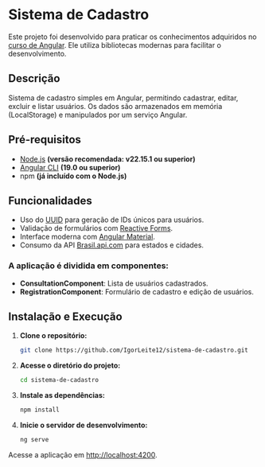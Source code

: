 # Sistema de Cadastro

Este projeto foi desenvolvido para praticar os conhecimentos adquiridos no [curso de Angular](https://www.udemy.com/share/10cYWX3@ItjdIjpmgcA-r5Ys0jY9slHqBCIuzzT4O58mygpzqdw_pMEHg-qSz9qTtgYD0TCMkA==/). Ele utiliza bibliotecas modernas para facilitar o desenvolvimento.

## Descrição
Sistema de cadastro simples em Angular, permitindo cadastrar, editar, excluir e listar usuários. Os dados são armazenados em memória (LocalStorage) e manipulados por um serviço Angular.

## Pré-requisitos
- [Node.js](https://nodejs.org/pt) **(versão recomendada: v22.15.1 ou superior)**
- [Angular CLI](https://angular.dev/installation) **(19.0 ou superior)**
- npm **(já incluído com o Node.js)**

## Funcionalidades
- Uso do [UUID](https://www.npmjs.com/package/uuid) para geração de IDs únicos para usuários.
- Validação de formulários com [Reactive Forms](https://angular.dev/guide/forms/reactive-forms).
- Interface moderna com [Angular Material](https://material.angular.io/).
- Consumo da API [Brasil.api.com](https://brasilapi.com.br/) para estados e cidades.

### A aplicação é dividida em componentes:
- **ConsultationComponent**: Lista de usuários cadastrados.
- **RegistrationComponent**: Formulário de cadastro e edição de usuários.

## Instalação e Execução
1. **Clone o repositório:**
   ```bash
   git clone https://github.com/IgorLeite12/sistema-de-cadastro.git
   ```
2. **Acesse o diretório do projeto:**
   ```bash
   cd sistema-de-cadastro
   ```
3. **Instale as dependências:**
   ```bash
   npm install
   ```
4. **Inicie o servidor de desenvolvimento:**
   ```bash
   ng serve
   ```

Acesse a aplicação em [http://localhost:4200](http://localhost:4200).
